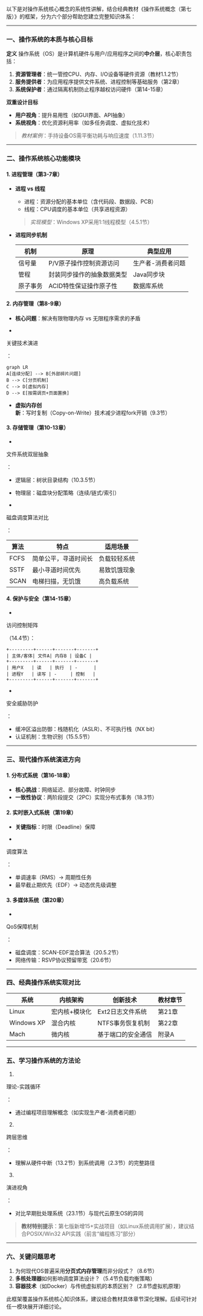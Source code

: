 以下是对操作系统核心概念的系统性讲解，结合经典教材《操作系统概念（第七版）》的框架，分为六个部分帮助您建立完整知识体系：

------

### 一、操作系统的本质与核心目标

**定义**
 操作系统（OS）是计算机硬件与用户/应用程序之间的​**​中介层​**​，核心职责包括：

1. **资源管理者**：统一管控CPU、内存、I/O设备等硬件资源（教材1.1.2节）
2. **服务提供者**：为应用程序提供文件系统、进程控制等基础服务（第2章）
3. **系统保护者**：通过隔离机制防止程序越权访问硬件（第14-15章）

**双重设计目标**

- **用户视角**：提升易用性（如GUI界面、API抽象）
- **系统视角**：优化资源利用率（如多任务调度、虚拟化技术）

> *教材案例*：手持设备OS需平衡功耗与响应速度（1.11.3节）

------

### 二、操作系统核心功能模块

#### 1. 进程管理（第3-7章）

- **进程 vs 线程**

  - 进程：资源分配的基本单位（含代码段、数据段、PCB）
  - 线程：CPU调度的基本单位（共享进程资源）

  > *实现模型*：Windows XP采用1:1线程模型（4.5.1节）


- **进程同步机制**

  | 机制     | 原理                       | 典型应用          |
  | -------- | -------------------------- | ----------------- |
  | 信号量   | P/V原子操作控制资源访问    | 生产者-消费者问题 |
  | 管程     | 封装同步操作的抽象数据类型 | Java同步块        |
  | 原子事务 | ACID特性保证操作原子性     | 数据库系统        |

#### 2. 内存管理（第8-9章）

- **核心问题**：解决有限物理内存 vs 无限程序需求的矛盾

- 

  关键技术演进

  ：

  ```
  graph LR
  A[连续分配] --> B[外部碎片问题]
  B --> C[分页机制]
  C --> D[虚拟内存]
  D --> E[按需调页+页面置换]
  ```

- **虚拟内存创新**：写时复制（Copy-on-Write）技术减少进程fork开销（9.3节）

#### 3. 存储管理（第10-13章）

- 

  文件系统双层抽象

  ：

  - 逻辑层：树状目录结构（10.3.5节）
  - 物理层：磁盘块分配策略（连续/链式/索引）

- 

  磁盘调度算法对比

  ：

  | 算法 | 特点                 | 适用场景     |
  | ---- | -------------------- | ------------ |
  | FCFS | 简单公平，寻道时间长 | 负载较轻系统 |
  | SSTF | 最小寻道时间优先     | 易致饥饿现象 |
  | SCAN | 电梯扫描，无饥饿     | 高负载系统   |

#### 4. 保护与安全（第14-15章）

- 

  访问控制矩阵

  （14.4节）：

  ```
  +---------+------+-------+-------+
  | 主体/客体| 文件A| 内存B | 设备C |
  +---------+------+-------+-------+
  | 用户X   | 读   | 执行  | -      |
  | 进程Y   | 读写 | -     | 控制   |
  +---------+------+-------+-------+
  ```

- 

  安全威胁防护

  ：

  - 缓冲区溢出防御：栈随机化（ASLR）、不可执行栈（NX bit）
  - 认证机制：生物识别（15.5.5节）

------

### 三、现代操作系统演进方向

#### 1. 分布式系统（第16-18章）

- **核心挑战**：网络延迟、部分故障、时钟同步
- **一致性协议**：两阶段提交（2PC）实现分布式事务（18.3节）

#### 2. 实时嵌入式系统（第19章）

- **关键指标**：时限（Deadline）保障

- 

  调度算法

  ：

  - 单调速率（RMS）→ 周期性任务
  - 最早截止期优先（EDF）→ 动态优先级调整

#### 3. 多媒体系统（第20章）

- 

  QoS保障机制

  ：

  - 磁盘调度：SCAN-EDF混合算法（20.5.2节）
  - 网络传输：RSVP协议预留带宽（20.6节）

------

### 四、经典操作系统实现对比

| 系统       | 内核架构      | 创新技术           | 教材章节 |
| ---------- | ------------- | ------------------ | -------- |
| Linux      | 宏内核+模块化 | Ext2日志文件系统   | 第21章   |
| Windows XP | 混合内核      | NTFS事务恢复机制   | 第22章   |
| Mach       | 微内核        | 基于端口的安全通信 | 附录A    |

------

### 五、学习操作系统的方法论

1. 

   理论-实践循环

   ：

   - 通过编程项目理解概念（如实现生产者-消费者问题）

2. 

   跨层思维

   ：

   - 理解从硬件中断（13.2节）到系统调用（2.3节）的完整路径

3. 

   演进视角

   ：

   - 对比早期批处理系统（23.1节）与现代云原生OS的异同

> **教材特别提示**：第七版新增15+实战项目（如Linux系统调用扩展），建议结合POSIX/Win32 API实践（前言“编程练习”部分）

------

### 六、关键问题思考

1. 为何现代OS普遍采用**分页式内存管理**而非分段式？（8.6节）
2. **多核处理器**如何影响调度算法设计？（5.4节负载均衡策略）
3. **容器技术**（如Docker）与传统虚拟机的本质区别？（2.8节虚拟机原理）

此框架覆盖操作系统核心知识体系，建议结合教材具体章节深化理解。后续可针对任一模块展开详细讨论。